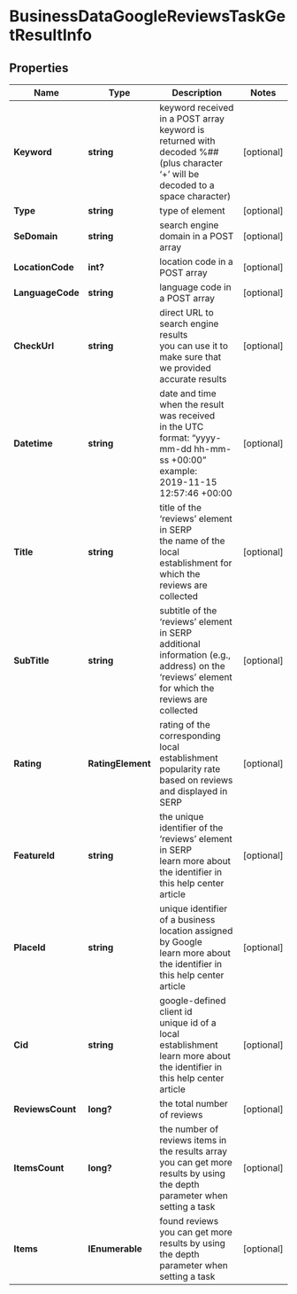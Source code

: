 # BusinessDataGoogleReviewsTaskGetResultInfo


## Properties

| Name | Type | Description | Notes |
|------------ | ------------- | ------------- | -------------|
**Keyword** | **string** | keyword received in a POST array<br>keyword is returned with decoded %## (plus character ‘+’ will be decoded to a space character) |[optional]|
**Type** | **string** | type of element |[optional]|
**SeDomain** | **string** | search engine domain in a POST array |[optional]|
**LocationCode** | **int?** | location code in a POST array |[optional]|
**LanguageCode** | **string** | language code in a POST array |[optional]|
**CheckUrl** | **string** | direct URL to search engine results<br>you can use it to make sure that we provided accurate results |[optional]|
**Datetime** | **string** | date and time when the result was received<br>in the UTC format: “yyyy-mm-dd hh-mm-ss +00:00”<br>example:<br>2019-11-15 12:57:46 +00:00 |[optional]|
**Title** | **string** | title of the ‘reviews’ element in SERP<br>the name of the local establishment for which the reviews are collected |[optional]|
**SubTitle** | **string** | subtitle of the ‘reviews’ element in SERP<br>additional information (e.g., address) on the ‘reviews’ element for which the reviews are collected |[optional]|
**Rating** | **RatingElement** | rating of the corresponding local establishment<br>popularity rate based on reviews and displayed in SERP |[optional]|
**FeatureId** | **string** | the unique identifier of the ‘reviews’ element in SERP<br>learn more about the identifier in this help center article |[optional]|
**PlaceId** | **string** | unique identifier of a business location assigned by Google<br>learn more about the identifier in this help center article |[optional]|
**Cid** | **string** | google-defined client id<br>unique id of a local establishment<br>learn more about the identifier in this help center article |[optional]|
**ReviewsCount** | **long?** | the total number of reviews |[optional]|
**ItemsCount** | **long?** | the number of reviews items in the results array<br>you can get more results by using the depth parameter when setting a task |[optional]|
**Items** | **IEnumerable<GoogleReviewsSearch>** | found reviews<br>you can get more results by using the depth parameter when setting a task |[optional]|